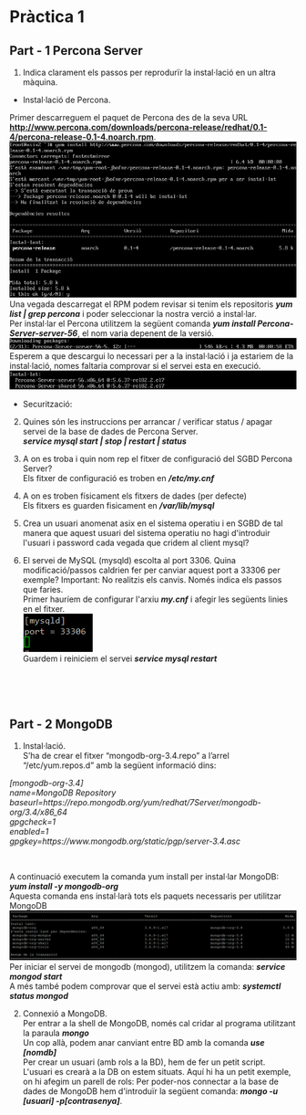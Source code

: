 # Pràctica 1

## Part - 1 Percona Server

1. Indica clarament els passos per reprodurïr la instal·lació en un altra màquina.

- Instal·lació de Percona. </br>

Primer descarreguem el paquet de Percona des de la seva URL <b>http://www.percona.com/downloads/percona-release/redhat/0.1-4/percona-release-0.1-4.noarch.rpm</b>.
![install Percona in CentOS 7](img/P1/Screenshot_1.png) </br>
Una vegada descarregat el RPM podem revisar si tenim els repositoris <b><i>yum list | grep percona</i></b> i poder seleccionar la nostra verció a instal·lar. </br>
Per instal·lar el Percona utilitzem la següent comanda <b><i>yum install Percona-Server-server-56</i></b>, el nom varia depenent de la versió. </br>
![alt text](img/P1/Screenshot_4.png) </br>
Esperem a que descargui lo necessari per a la instal·lació i ja estariem de la instal·lació, nomes faltaria comprovar si el servei esta en execució. </br>
![alt text](img/P1/Screenshot_6.png) </br>

- Securització:


2. Quines són les instruccions per arrancar / verificar status / apagar servei de la base de dades de Percona Server. </br>
<b><i>service mysql start | stop | restart | status</i></b>

3. A on es troba i quin nom rep el fitxer de configuració del SGBD Percona Server? </br>
Els fitxer de configuració es troben en <b><i>/etc/my.cnf</i></b>

4. A on es troben físicament els fitxers de dades (per defecte) </br>
Els fitxers es guarden fisicament en <b><i>/var/lib/mysql</i></b>

5. Crea un usuari anomenat asix en el sistema operatiu i en SGBD de tal manera que aquest usuari del sistema operatiu no hagi d'introduir l'usuari i password cada vegada que cridem al client mysql? </br>


6. El servei de MySQL (mysqld) escolta al port 3306. Quina modificació/passos caldrien fer per canviar aquest port a 33306 per exemple? Important: No realitzis els canvis. Només indica els passos que faries. </br>
Primer hauríem de configurar l'arxiu <b><i>my.cnf</i></b> i afegir les següents linies en el fitxer. </br>
![Canvi de Port de Percona](img/P1/Screenshot_7.png) </br>
Guardem i reiniciem el servei <b><i>service mysql restart</i></b>

</br></br></br>

## Part - 2 MongoDB

1. Instal·lació. </br>
S’ha de crear el fitxer  “mongodb-org-3.4.repo” a l’arrel “/etc/yum.repos.d” amb la següent informació dins:
<p><i> [mongodb-org-3.4] </br>
    name=MongoDB Repository </br>
    baseurl=https://repo.mongodb.org/yum/redhat/7Server/mongodb-org/3.4/x86_64 </br>
    gpgcheck=1 </br>
    enabled=1 </br> 
    gpgkey=https://www.mongodb.org/static/pgp/server-3.4.asc </i></p></br>
    
A continuació executem la comanda yum install per instal·lar MongoDB: <b><i>yum install -y mongodb-org</b></i> </br>
  Aquesta comanda ens instal·larà tots els paquets necessaris per utilitzar MongoDB ![alt text](img/P2/Screenshot_1.png)
Per iniciar el servei de mongodb (mongod), utilitzem la comanda: <b><i>service mongod start</b></i> </br>
A més també podem comprovar que el servei està actiu amb: <b><i>systemctl status mongod</b></i> </br>

2. Connexió a MongoDB. </br>
Per entrar a la shell de MongoDB, només cal cridar al programa utilitzant la paraula <i><b>mongo</i></b> </br>
Un cop allà, podem anar canviant entre BD amb la comanda <i><b>use [nomdb]</i></b> </br>
Per crear un usuari (amb rols a la BD), hem de fer un petit script. L'usuari es crearà a la DB on estem situats. Aquí hi ha un petit exemple, on hi afegim un parell de rols:
Per poder-nos connectar a la base de dades de MongoDB hem d'introduïr la següent comanda: <b><i>mongo -u [usuari] -p[contrasenya]</i></b>.
